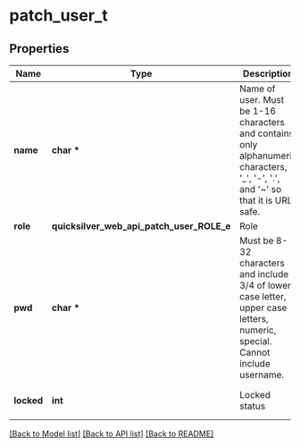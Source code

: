 # patch_user_t

## Properties
Name | Type | Description | Notes
------------ | ------------- | ------------- | -------------
**name** | **char \*** | Name of user. Must be 1-16 characters and contains only alphanumeric characters, &#39;_&#39;, &#39;-&#39;, &#39;.&#39;, and &#39;~&#39; so that it is URL safe.  | [optional] 
**role** | **quicksilver_web_api_patch_user_ROLE_e** | Role | [optional] 
**pwd** | **char \*** | Must be 8-32 characters and include 3/4 of lower case letter, upper case letters, numeric, special. Cannot include username. | [optional] 
**locked** | **int** | Locked status | [optional] [default to false]

[[Back to Model list]](../README.md#documentation-for-models) [[Back to API list]](../README.md#documentation-for-api-endpoints) [[Back to README]](../README.md)


